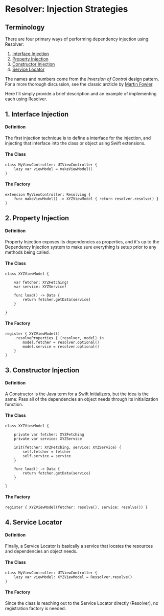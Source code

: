 #  Resolver: Injection Strategies

## Terminology

There are four primary ways of performing dependency injection using Resolver:

1. [Interface Injection](#interface)
2. [Property Injection](#property)
3. [Constructor Injection](#constructor)
4. [Service Locator](#locator)

The names and numbers come from the *Inversion of Control* design pattern. For a more thorough discussion, see the classic arcticle by [Martin Fowler](https://martinfowler.com/articles/injection.html).

Here I'll simply provide a brief description and an example of implementing each using Resolver.

## 1. Interface Injection<a name=interface></a>

#### Definition

The first injection technique is to define a interface for the injection, and injecting that interface into the class or object using Swift extensions.

#### The Class

```
class MyViewController: UIViewController {
    lazy var viewModel = makeViewModel()
}
```

#### The Factory

```
extension MyViewController: Resolving {
    func makeViewModel() -> XYZViewModel { return resolver.resolve() }
}
```

## 2. Property Injection<a name=property></a>

#### Definition

Property Injection exposes its dependencies as properties, and it's up to the Dependency Injection system to make sure everything is setup prior to any methods being called.

#### The Class

```
class XYZViewModel {

    var fetcher: XYZFetching!
    var service: XYZService!

    func load() -> Data {
        return fetcher.getData(service)
    }

}
```

#### The Factory

```
register { XYZViewModel()
    .resolveProperties { (resolver, model) in
        model.fetcher = resolver.optional()
        model.service = resolver.optional()
    }
}
```

## 3. Constructor Injection<a name=constructor></a>

#### Definition

A Constructor is the Java term for a Swift Initializers, but the idea is the same: Pass all of the dependencies an object needs through its initialization function.

#### The Class

```
class XYZViewModel {

    private var fetcher: XYZFetching
    private var service: XYZService

    init(fetcher: XYZFetching, service: XYZService) {
        self.fetcher = fetcher
        self.service = service
    }

    func load() -> Data {
        return fetcher.getData(service)
    }

}
```

#### The Factory

```
register { XYZViewModel(fetcher: resolve(), service: resolve()) }
```

## 4. Service Locator<a name=locator></a>

#### Definition

Finally, a Service Locator is basically a service that locates the resources and dependencies an object needs.

#### The Class

```
class MyViewController: UIViewController {
    lazy var viewModel: XYZViewModel = Ressolver.resolve()
}
```

#### The Factory

Since the class is reaching out to the Service Locator directly (Resolver), no registration factory is needed.
